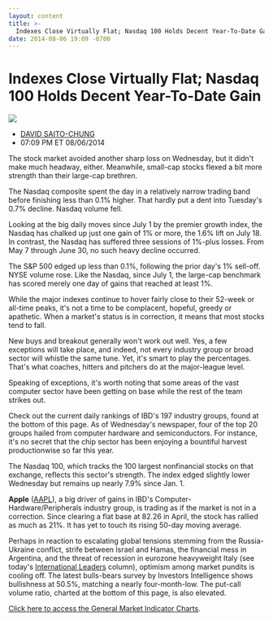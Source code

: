 ```yaml
---
layout: content
title: >-
  Indexes Close Virtually Flat; Nasdaq 100 Holds Decent Year-To-Date Gain
date: 2014-08-06 19:09 -0700
---
```



Indexes Close Virtually Flat; Nasdaq 100 Holds Decent Year-To-Date Gain
========================================================================


![](https://www.investors.com/wp-content/uploads/ibd-migrated-images/MPv_140807_635429350867049539.png)

* [DAVID SAITO-CHUNG](https://www.investors.com/author/chungd/ "Posts by DAVID SAITO-CHUNG")
* 07:09 PM ET 08/06/2014




The stock market avoided another sharp loss on Wednesday, but it didn't make much headway, either. Meanwhile, small-cap stocks flexed a bit more strength than their large-cap brethren.

  

The Nasdaq composite spent the day in a relatively narrow trading band before finishing less than 0.1% higher. That hardly put a dent into Tuesday's 0.7% decline. Nasdaq volume fell.

  

Looking at the big daily moves since July 1 by the premier growth index, the Nasdaq has chalked up just one gain of 1% or more, the 1.6% lift on July 18. In contrast, the Nasdaq has suffered three sessions of 1%-plus losses. From May 7 through June 30, no such heavy decline occurred.

  

The S&P 500 edged up less than 0.1%, following the prior day's 1% sell-off. NYSE volume rose. Like the Nasdaq, since July 1, the large-cap benchmark has scored merely one day of gains that reached at least 1%.

  

While the major indexes continue to hover fairly close to their 52-week or all-time peaks, it's not a time to be complacent, hopeful, greedy or apathetic. When a market's status is in correction, it means that most stocks tend to fall.

  

New buys and breakout generally won't work out well. Yes, a few exceptions will take place, and indeed, not every industry group or broad sector will whistle the same tune. Yet, it's smart to play the percentages. That's what coaches, hitters and pitchers do at the major-league level.

  

Speaking of exceptions, it's worth noting that some areas of the vast computer sector have been getting on base while the rest of the team strikes out.

  

Check out the current daily rankings of IBD's 197 industry groups, found at the bottom of this page. As of Wednesday's newspaper, four of the top 20 groups hailed from computer hardware and semiconductors. For instance, it's no secret that the chip sector has been enjoying a bountiful harvest productionwise so far this year.

  

The Nasdaq 100, which tracks the 100 largest nonfinancial stocks on that exchange, reflects this sector's strength. The index edged slightly lower Wednesday but remains up nearly 7.9% since Jan. 1.

  

**Apple** ([AAPL](https://research.investors.com/quote.aspx?symbol=AAPL)), a big driver of gains in IBD's Computer-Hardware/Peripherals industry group, is trading as if the market is not in a correction. Since clearing a flat base at 82.26 in April, the stock has rallied as much as 21%. It has yet to touch its rising 50-day moving average.

  

Perhaps in reaction to escalating global tensions stemming from the Russia-Ukraine conflict, strife between Israel and Hamas, the financial mess in Argentina, and the threat of recession in eurozone heavyweight Italy (see today's [International Leaders](http://news.investors.com/investing-international-leaders/080614-712113-germany-italy-data-dent-eurozone-markets.htm) column), optimism among market pundits is cooling off. The latest bulls-bears survey by Investors Intelligence shows bullishness at 50.5%, matching a nearly four-month-low. The put-call volume ratio, charted at the bottom of this page, is also elevated.

  

[Click here to access the General Market Indicator Charts](https://www.investors.com/pdf/GMI_080714.pdf).




